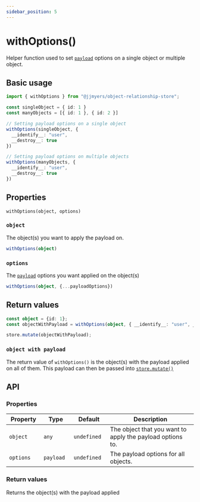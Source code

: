 ```yaml
---
sidebar_position: 5
---
```


# withOptions()

Helper function used to set [`payload`](./store.mutate#payload) options on a single object or multiple object.

## Basic usage

```ts
import { withOptions } from "@jjmyers/object-relationship-store";

const singleObject = { id: 1 }
const manyObjects = [{ id: 1 }, { id: 2 }]

// Setting payload options on a single object
withOptions(singleObject, { 
  __identify__: "user",
  __destroy__: true
})

// Setting payload options on multiple objects
withOptions(manyObjects, { 
  __identify__: "user",
  __destroy__: true
})
```

## Properties

`withOptions(object, options)`

### `object`

The object(s) you want to apply the payload on.

```ts
withOptions(object)
```

### `options`

The [`payload`](./store.mutate#payload) options you want applied on the object(s)

```ts
withOptions(object, {...payloadOptions})
```

## Return values

```ts
const object = {id: 1};
const objectWithPayload = withOptions(object, { __identify__: "user", __destroy__: true });

store.mutate(objectWithPayload);
```

### `object with payload`

The return value of `withOptions()` is the object(s) with the payload applied on all of them. This payload can then be passed into [`store.mutate()`](./store.mutate)

## API

### Properties

<table>
  <thead>
    <tr>
      <th width="10%">Property</th>
      <th width="10%">Type</th>
      <th width="10%">Default</th>
      <th width="40%">Description</th>
    </tr>
  </thead>
  <tbody>
    <tr>
      <td><code>object</code></td>
      <td><code>any</code></td>
      <td><code>undefined</code></td>
      <td>The object that you want to apply the payload options to.</td>
    </tr>
    <tr>
      <td><code>options</code></td>
      <td><code>payload</code></td>
      <td><code>undefined</code></td>
      <td>The payload options for all objects.</td>
    </tr>
  </tbody>
</table>

### Return values

Returns the object(s) with the payload applied
